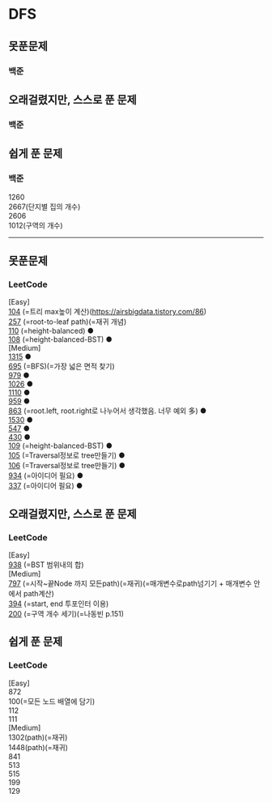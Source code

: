 # DFS

## 못푼문제
### 백준 <br>

## 오래걸렸지만, 스스로 푼 문제
### 백준 <br>

## 쉽게 푼 문제
### 백준
1260 <br>
2667(단지별 집의 개수) <br>
2606 <br>
1012(구역의 개수) <br>

<hr>

## 못푼문제
### LeetCode <br>
[Easy] <br>
[104](https://leetcode.com/problems/maximum-depth-of-binary-tree/) (=트리 max높이 계산)(https://airsbigdata.tistory.com/86) <br>
[257](https://leetcode.com/problems/binary-tree-paths/) (=root-to-leaf path)(=재귀 개념) <br>
[110](https://leetcode.com/problems/balanced-binary-tree/) (=height-balanced) ● <br>
[108](https://leetcode.com/problems/convert-sorted-array-to-binary-search-tree/) (=height-balanced-BST) ●
<br>
[Medium] <br>
[1315](https://leetcode.com/problems/sum-of-nodes-with-even-valued-grandparent/) ● <br>
[695](https://leetcode.com/problems/max-area-of-island/) (=BFS)(=가장 넓은 면적 찾기) <br>
[979](https://leetcode.com/problems/distribute-coins-in-binary-tree/) ● <br>
[1026](https://leetcode.com/problems/maximum-difference-between-node-and-ancestor/) ● <br>
[1110](https://leetcode.com/problems/delete-nodes-and-return-forest/) ● <br>
[959](https://leetcode.com/problems/regions-cut-by-slashes/) ● <br>
[863](https://leetcode.com/problems/all-nodes-distance-k-in-binary-tree/) (=root.left, root.right로 나누어서 생각했음. 너무 예외 多) ● <br>
[1530](https://leetcode.com/problems/number-of-good-leaf-nodes-pairs/) ● <br>
[547](https://leetcode.com/problems/friend-circles/) ● <br>
[430](https://leetcode.com/problems/flatten-a-multilevel-doubly-linked-list/) ● <br>
[109](https://leetcode.com/problems/convert-sorted-list-to-binary-search-tree/) (=height-balanced-BST) ● <br>
[105](https://leetcode.com/problems/construct-binary-tree-from-preorder-and-inorder-traversal/) (=Traversal정보로 tree만들기) ● <br>
[106](https://leetcode.com/problems/construct-binary-tree-from-inorder-and-postorder-traversal/) (=Traversal정보로 tree만들기) ● <br>
[934](https://leetcode.com/problems/shortest-bridge/) (=아이디어 필요) ● <br>
[337](https://leetcode.com/problems/house-robber-iii/) (=아이디어 필요) ● <br>

## 오래걸렸지만, 스스로 푼 문제
### LeetCode <br>
[Easy] <br>
[938](https://leetcode.com/problems/range-sum-of-bst/) (=BST 범위내의 합)
<br>
[Medium] <br>
[797](https://leetcode.com/problems/all-paths-from-source-to-target/) (=시작~끝Node 까지 모든path)(=재귀)(=매개변수로path넘기기 + 매개변수 안에서 path계산) <br>
[394](https://leetcode.com/problems/decode-string/) (=start, end 투포인터 이용) <br>
[200](https://leetcode.com/problems/number-of-islands/) (=구역 개수 세기)(=나동빈 p.151)

## 쉽게 푼 문제
### LeetCode <br>
[Easy] <br>
872 <br>
100(=모든 노드 배열에 담기) <br>
112 <br>
111
<br>
[Medium] <br>
1302(path)(=재귀) <br>
1448(path)(=재귀) <br>
841 <br>
513 <br>
515 <br>
199 <br>
129 <br>
